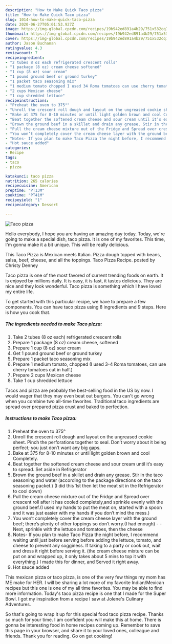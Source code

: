 ```yaml
---
description: "How to Make Quick Taco pizza"
title: "How to Make Quick Taco pizza"
slug: 1014-how-to-make-quick-taco-pizza
date: 2020-06-27T05:01:53.927Z
image: https://img-global.cpcdn.com/recipes/19b942ed891a4b29/751x532cq70/taco-pizza-recipe-main-photo.jpg
thumbnail: https://img-global.cpcdn.com/recipes/19b942ed891a4b29/751x532cq70/taco-pizza-recipe-main-photo.jpg
cover: https://img-global.cpcdn.com/recipes/19b942ed891a4b29/751x532cq70/taco-pizza-recipe-main-photo.jpg
author: Jason Buchanan
ratingvalue: 4.3
reviewcount: 7
recipeingredient:
- "2 tubes 8 oz each refrigerated crescent rolls"
- "1 package (8 oz) cream cheese softened"
- "1 cup (8 oz) sour cream"
- "1 pound ground beef or ground turkey"
- "1 packet taco seasoning mix"
- "1 medium tomato chopped I used 34 Roma tomatoes can use cherry tomatoes cut in half"
- "2 cups Mexican cheese"
- "1 cup shredded lettuce"
recipeinstructions:
- "Preheat the oven to 375°"
- "Unroll the crescent roll dough and layout on the ungreased cookie sheet. Pinch the perforations together to seal. Don’t worry about it being perfect; you just don’t want any big gaps."
- "Bake at 375 for 8-10 minutes or until light golden brown and cool Completely."
- "Beat together the softened cream cheese and sour cream until it’s easy to spread. Set aside in Refrigerator"
- "Brown the ground beef in a skillet and drain any grease. Stir in the taco seasoning and water (according to the package directions on the taco seasoning packet.) (I did this 1st then let the meat sit in the Refrigerator to cool down)"
- "Pull the cream cheese mixture out of the Fridge and Spread over crescent roll after it has cooled completely,and sprinkle evenly with the ground beef.(I used my hands to put the meat on, started with a spoon and it was just easier with my hands if you don’t mind the mess.)"
- "You won’t completely cover the cream cheese layer with the ground beef; there’s plenty of other toppings so don’t worry.(I had enough)  Next, sprinkle with the lettuce and tomatoes, then the cheese"
- "Notes- If you plan to make Taco Pizza the night before, I recommend waiting until just before serving before adding the lettuce, tomato, and cheese to prevent any sogginess. If taking to a party or cook out, wait and dress it right before serving it. (the cream cheese mixture can be put on and wrapped up, it only takes about 5 mins to top it with everything.) I made this for dinner, and Served it right away."
- "Hot sauce added"
categories:
- Recipe
tags:
- taco
- pizza

katakunci: taco pizza 
nutrition: 265 calories
recipecuisine: American
preptime: "PT13M"
cooktime: "PT41M"
recipeyield: "1"
recipecategory: Dessert

---
```



![Taco pizza](https://img-global.cpcdn.com/recipes/19b942ed891a4b29/751x532cq70/taco-pizza-recipe-main-photo.jpg)

Hello everybody, I hope you are having an amazing day today. Today, we're going to make a special dish, taco pizza. It is one of my favorites. This time, I'm gonna make it a bit unique. This will be really delicious.

This Taco Pizza is Mexican meets Italian. Pizza dough topped with beans, salsa, beef, cheese, and all the toppings. Taco Pizza Recipe. posted by Christy Denney

Taco pizza is one of the most favored of current trending foods on earth. It is enjoyed by millions daily. It is easy, it is fast, it tastes delicious. They are nice and they look wonderful. Taco pizza is something which I have loved my entire life.


To get started with this particular recipe, we have to prepare a few components. You can have taco pizza using 8 ingredients and 9 steps. Here is how you cook that.

<!--inarticleads1-->

##### The ingredients needed to make Taco pizza:

1. Take 2 tubes (8 oz each) refrigerated crescent rolls
1. Prepare 1 package (8 oz) cream cheese, softened
1. Prepare 1 cup (8 oz) sour cream
1. Get 1 pound ground beef or ground turkey
1. Prepare 1 packet taco seasoning mix
1. Prepare 1 medium tomato, chopped (I used 3-4 Roma tomatoes, can use cherry tomatoes cut in half.)
1. Prepare 2 cups Mexican cheese
1. Take 1 cup shredded lettuce


Tacos and pizza are probably the best-selling food in the US by now. I would wager that they may even beat out burgers. You can&#39;t go wrong when you combine two all-time favorites. Traditional taco ingredients are spread over prepared pizza crust and baked to perfection. 

<!--inarticleads2-->

##### Instructions to make Taco pizza:

1. Preheat the oven to 375°
1. Unroll the crescent roll dough and layout on the ungreased cookie sheet. Pinch the perforations together to seal. Don’t worry about it being perfect; you just don’t want any big gaps.
1. Bake at 375 for 8-10 minutes or until light golden brown and cool Completely.
1. Beat together the softened cream cheese and sour cream until it’s easy to spread. Set aside in Refrigerator
1. Brown the ground beef in a skillet and drain any grease. Stir in the taco seasoning and water (according to the package directions on the taco seasoning packet.) (I did this 1st then let the meat sit in the Refrigerator to cool down)
1. Pull the cream cheese mixture out of the Fridge and Spread over crescent roll after it has cooled completely,and sprinkle evenly with the ground beef.(I used my hands to put the meat on, started with a spoon and it was just easier with my hands if you don’t mind the mess.)
1. You won’t completely cover the cream cheese layer with the ground beef; there’s plenty of other toppings so don’t worry.(I had enough) -  - Next, sprinkle with the lettuce and tomatoes, then the cheese
1. Notes- If you plan to make Taco Pizza the night before, I recommend waiting until just before serving before adding the lettuce, tomato, and cheese to prevent any sogginess. If taking to a party or cook out, wait and dress it right before serving it. (the cream cheese mixture can be put on and wrapped up, it only takes about 5 mins to top it with everything.) I made this for dinner, and Served it right away.
1. Hot sauce added


This mexican pizza or taco pizza, is one of the very few things my mom has ME make for HER. I will be sharing a lot more of my favorite Indian/Mexican recipes but this one is one of my all time favorites. You may be able to find more information. Today&#39;s taco pizza recipe is one that I made for the Super Bowl. I got my inspiration from a recipe I saw at Jolene&#39;s Culinary Adventures. 

So that's going to wrap it up for this special food taco pizza recipe. Thanks so much for your time. I am confident you will make this at home. There is gonna be interesting food in home recipes coming up. Remember to save this page in your browser, and share it to your loved ones, colleague and friends. Thank you for reading. Go on get cooking!
